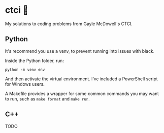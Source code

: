 # ctci 📗

My solutions to coding problems from Gayle McDowell's CTCI.

## Python

It's recommend you use a venv, to prevent running into issues with black.

Inside the Python folder, run:

`python -m venv env`

And then activate the virtual environment. I've included a PowerShell script for Windows users.

A Makefile provides a wrapper for some common commands you may want to run, such as `make format` and `make run`.

## C++

TODO
